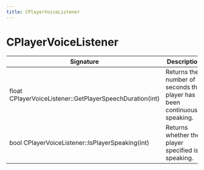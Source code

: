 ```yaml
---
title: CPlayerVoiceListener
---
```


# CPlayerVoiceListener

|Signature|Description|
|---|---|
| float CPlayerVoiceListener::GetPlayerSpeechDuration(int) | Returns the number of seconds the player has been continuously speaking. | 
| bool CPlayerVoiceListener::IsPlayerSpeaking(int) | Returns whether the player specified is speaking. | 
